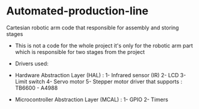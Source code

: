 # Automated-production-line
Cartesian robotic arm code that responsible for assembly and storing stages

- This is not a code for the whole project it's only for the robotic arm part which is responsible for two stages from the project

- Drivers used:
- Hardware Abstraction Layer (HAL) :
  1- Infrared sensor (IR)
  2- LCD
  3- Limit switch
  4- Servo motor
  5- Stepper motor driver that supports : TB6600 - A4988

- Microcontroller Abstraction Layer (MCAL) :
  1- GPIO
  2- Timers
